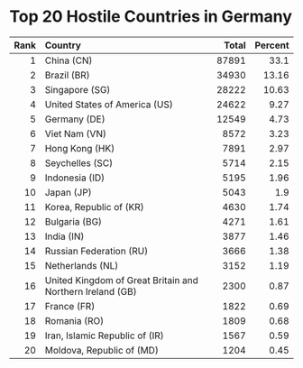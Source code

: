 # Top 20 Hostile Countries in Germany

| Rank | Country | Total | Percent |
| ---: | :------ | ----: | ------: |
| 1 | China (CN) | 87891 | 33.1 |
| 2 | Brazil (BR) | 34930 | 13.16 |
| 3 | Singapore (SG) | 28222 | 10.63 |
| 4 | United States of America (US) | 24622 | 9.27 |
| 5 | Germany (DE) | 12549 | 4.73 |
| 6 | Viet Nam (VN) | 8572 | 3.23 |
| 7 | Hong Kong (HK) | 7891 | 2.97 |
| 8 | Seychelles (SC) | 5714 | 2.15 |
| 9 | Indonesia (ID) | 5195 | 1.96 |
| 10 | Japan (JP) | 5043 | 1.9 |
| 11 | Korea, Republic of (KR) | 4630 | 1.74 |
| 12 | Bulgaria (BG) | 4271 | 1.61 |
| 13 | India (IN) | 3877 | 1.46 |
| 14 | Russian Federation (RU) | 3666 | 1.38 |
| 15 | Netherlands (NL) | 3152 | 1.19 |
| 16 | United Kingdom of Great Britain and Northern Ireland (GB) | 2300 | 0.87 |
| 17 | France (FR) | 1822 | 0.69 |
| 18 | Romania (RO) | 1809 | 0.68 |
| 19 | Iran, Islamic Republic of (IR) | 1567 | 0.59 |
| 20 | Moldova, Republic of (MD) | 1204 | 0.45 |
